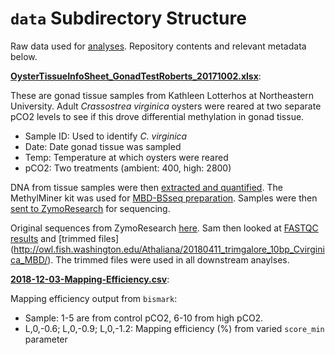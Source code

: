 # `data` Subdirectory Structure

Raw data used for [analyses](https://github.com/RobertsLab/yaamini-virginica/tree/master/analyses). Repository contents and relevant metadata below.

**[OysterTissueInfoSheet_GonadTestRoberts_20171002.xlsx](https://github.com/RobertsLab/yaamini-virginica/blob/master/data/OysterTissueInfoSheet_GonadTestRoberts_20171002.xlsx)**:

These are gonad tissue samples from Kathleen Lotterhos at Northeastern University. Adult *Crassostrea virginica* oysters were reared at two separate pCO2 levels to see if this drove differential methylation in gonad tissue. 

- Sample ID: Used to identify *C. virginica*
- Date: Date gonad tissue was sampled
- Temp: Temperature at which oysters were reared
- pCO2: Two treatments (ambient: 400, high: 2800)

DNA from tissue samples were then [extracted and quantified](http://onsnetwork.org/kubu4/2017/11/14/dna-isolation-quantification-c-virginica-gonad-gdna/). The MethylMiner kit was used for [MBD-BSseq preparation](https://yaaminiv.github.io/Virginica-MBDSeq-Day3/). Samples were then [sent to ZymoResearch](http://onsnetwork.org/kubu4/2018/03/29/data-recived-crassostrea-virginica-mbd-bs-seq-from-zymoresearch/) for sequencing. 

Original sequences from ZymoResearch [here](http://owl.fish.washington.edu/nightingales/C_virginica/). Sam then looked at [FASTQC results](http://owl.fish.washington.edu/Athaliana/20180409_fastqc_Cvirginica_MBD/) and [trimmed files] (http://owl.fish.washington.edu/Athaliana/20180411_trimgalore_10bp_Cvirginica_MBD/). The trimmed files were used in all downstream anaylses.

**[2018-12-03-Mapping-Efficiency.csv](https://github.com/fish546-2018/yaamini-virginica/blob/master/data/2018-12-03-Mapping-Efficiency.csv)**:

Mapping efficiency output from `bismark`:

- Sample: 1-5 are from control pCO2, 6-10 from high pCO2.
- L,0,-0.6; L,0,-0.9; L,0,-1.2: Mapping efficiency (%) from varied `score_min` parameter
